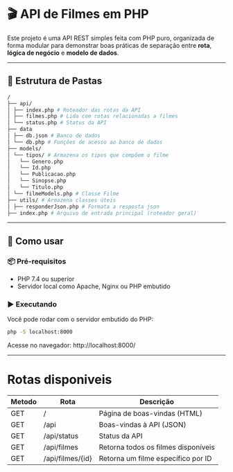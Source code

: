 # 🎬 API de Filmes em PHP

Este projeto é uma API REST simples feita com PHP puro, organizada de forma modular para demonstrar boas práticas de separação entre **rota**, **lógica de negócio** e **modelo de dados**.

---

## 📁 Estrutura de Pastas

```bash
/
├── api/
│ ├── index.php # Roteador das rotas da API
│ ├── filmes.php # Lida com rotas relacionadas a filmes
│ └── status.php # Status da API
├── data
│ ├── db.json # Banco de dados
│ └── db.php # Funções de acesso ao banco de dados
├── models/
│ └── tipos/ # Armazena os tipos que compõem o filme
│   └── Genero.php
│   └── Id.php
│   └── Publicacao.php
│   └── Sinopse.php
│   └── Titulo.php
│ └── filmeModels.php # Classe Filme
├── utils/ # Armazena classes úteis
│ ├── responderJson.php # Formata a resposta json
├── index.php # Arquivo de entrada principal (roteador geral)
```

---

## 🚀 Como usar

### 📦 Pré-requisitos

-   PHP 7.4 ou superior
-   Servidor local como Apache, Nginx ou PHP embutido

### ▶️ Executando

Você pode rodar com o servidor embutido do PHP:

```bash
php -S localhost:8000
```

Acesse no navegador:
http://localhost:8000/

---

# Rotas disponiveis

| Metodo | Rota             | Descrição                           |
| ------ | ---------------- | ----------------------------------- |
| GET    | /                | Página de boas-vindas (HTML)        |
| GET    | /api             | Boas-vindas à API (JSON)            |
| GET    | /api/status      | Status da API                       |
| GET    | /api/filmes      | Retorna todos os filmes disponíveis |
| GET    | /api/filmes/{id} | Retorna um filme específico por ID  |
